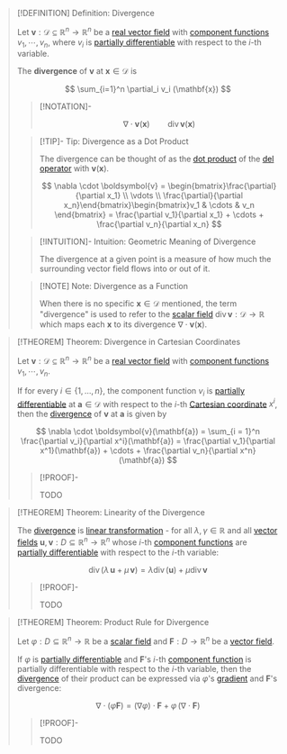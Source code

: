 >[!DEFINITION] Definition: Divergence
>
>Let $\boldsymbol{v}: \mathcal{D} \subseteq \mathbb{R}^n \to \mathbb{R}^n$ be a [real vector field](../Real%20Vector%20Field.md) with [component functions](../../Real%20Vector%20Functions/Real%20Vector%20Function.md) $v_1, \cdots, v_n$, where $v_i$ is [partially differentiable](../../Scalar%20Fields/Differentiation/Partial%20Derivatives%20of%20Real%20Scalar%20Fields.md) with respect to the $i$-th variable.
>
>The **divergence** of $\boldsymbol{v}$ at $\mathbf{x} \in \mathcal{D}$ is
>
>$$
>\sum_{i=1}^n \partial_i v_i (\mathbf{x})
>$$
>
>>[!NOTATION]-
>>
>>$$
>>\nabla \cdot \boldsymbol{v}(\mathbf{x}) \qquad \mathop{\operatorname{div}}\boldsymbol {v}(\mathbf{x})
>>$$
>>
>
>>[!TIP]- Tip: Divergence as a Dot Product
>>
>>The divergence can be thought of as the [dot product](../../../../../Algebra/Linear%20Algebra/Matrices/Row%20and%20Column%20Vectors/Real%20Vectors/Real%20Dot%20Product.md) of the [del operator](../Del%20Operator.md) with $\boldsymbol{v}(\mathbf{x})$.
>>
>>$$
>>\nabla \cdot \boldsymbol{v} = \begin{bmatrix}\frac{\partial}{\partial x_1} \\ \vdots \\ \frac{\partial}{\partial x_n}\end{bmatrix}\begin{bmatrix}v_1 & \cdots & v_n \end{bmatrix} = \frac{\partial v_1}{\partial x_1} + \cdots + \frac{\partial v_n}{\partial x_n}
>>$$
>>
>
>>[!INTUITION]- Intuition: Geometric Meaning of Divergence
>>
>>The divergence at a given point is a measure of how much the surrounding vector field flows into or out of it.
>>
>
>>[!NOTE] Note: Divergence as a Function
>>
>>When there is no specific $\mathbf{x} \in \mathcal{D}$ mentioned, the term "divergence" is used to refer to the [scalar field](../../Scalar%20Fields/Real%20Scalar%20Field.md) $\mathop{\operatorname{div}}\boldsymbol {v}: \mathcal{D} \to \mathbb{R}$ which maps each $\mathbf{x}$ to its divergence $\nabla \cdot \boldsymbol{v}(\mathbf{x})$.
>>
>

>[!THEOREM] Theorem: Divergence in Cartesian Coordinates
>
>Let $\boldsymbol{v}: \mathcal{D} \subseteq \mathbb{R}^n \to \mathbb{R}^n$ be a [real vector field](../Real%20Vector%20Field.md) with [component functions](../../Real%20Vector%20Functions/Real%20Vector%20Function.md) $v_1, \cdots, v_n$.
>
>If for every $i \in \{1, \dotsc, n\}$, the component function $v_i$ is [partially differentiable](../../Scalar%20Fields/Differentiation/Partial%20Differentiability%20of%20Real%20Scalar%20Fields.md) at $\mathbf{a} \in \mathcal{D}$ with respect to the $i$-th [Cartesian coordinate](../../../../../Geometry/Euclidean%20Geometry/Euclidean%20Space/Coordinate%20Systems/Cartesian%20Coordinate%20System.md) $x^i$, then the [divergence](Divergence.md) of $\boldsymbol{v}$ at $\mathbf{a}$ is given by
>
>$$
>\nabla \cdot \boldsymbol{v}(\mathbf{a}) = \sum_{i = 1}^n \frac{\partial v_i}{\partial x^i}(\mathbf{a}) = \frac{\partial v_1}{\partial x^1}(\mathbf{a}) + \cdots + \frac{\partial v_n}{\partial x^n}(\mathbf{a})
>$$
>
>>[!PROOF]-
>>
>>TODO
>>
>

>[!THEOREM] Theorem: Linearity of the Divergence
>
>The [divergence](Divergence.md) is [linear transformation](../../../../../Algebra/Linear%20Algebra/Linear%20Transformations/Linear%20Transformation.md) - for all $\lambda, \gamma \in \mathbb{R}$ and all [vector fields](../Real%20Vector%20Field.md) $\boldsymbol{u}, \boldsymbol{v}: D \subseteq \mathbb{R}^n \to \mathbb{R}^n$ whose $i$-th [component functions](../../Real%20Vector%20Functions/Real%20Vector%20Function.md) are [partially differentiable](../../Scalar%20Fields/Differentiation/Partial%20Derivatives%20of%20Real%20Scalar%20Fields.md) with respect to the $i$-th variable:
>
>$$
>\mathop{\operatorname{div}} (\lambda \,\mathbf{u} + \mu\,\mathbf{v}) = \lambda \mathop{\operatorname{div}}(\mathbf{u})+\mu \mathop{\operatorname{div}}\mathbf{v}
>$$
>
>>[!PROOF]-
>>
>>TODO
>>
>

>[!THEOREM] Theorem: Product Rule for Divergence
>
>Let $\varphi: D \subseteq \mathbb{R}^n \to \mathbb{R}$ be a [scalar field](../../Scalar%20Fields/Real%20Scalar%20Field.md) and $\mathbf{F}: D \to \mathbb{R}^n$ be a [vector field](../Real%20Vector%20Field.md). 
>
>If $\varphi$ is [partially differentiable](../../Scalar%20Fields/Differentiation/Partial%20Derivatives%20of%20Real%20Scalar%20Fields.md) and $\mathbf{F}$'s $i$-th [component function](../../Real%20Vector%20Functions/Real%20Vector%20Function.md) is partially differentiable with respect to the $i$-th variable, then the [divergence](Divergence.md) of their product can be expressed via $\varphi$'s [gradient](../../Scalar%20Fields/Differentiation/Gradient.md) and $\mathbf{F}$'s divergence:
>
>$$
>\nabla\cdot(\varphi\mathbf{F}) = (\nabla\varphi)\cdot \mathbf{F} + \varphi\, (\nabla \cdot \mathbf{F})
>$$
>
>>[!PROOF]-
>>
>>TODO
>>
>